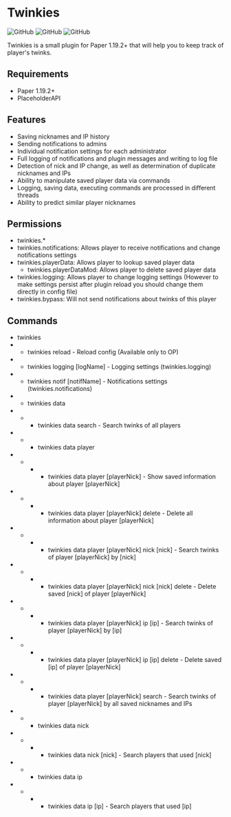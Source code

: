 # Twinkies
![GitHub](https://img.shields.io/badge/Version-1.2-green)
![GitHub](https://img.shields.io/badge/Paper-1.19.2%2B-lightgrey)
![GitHub](https://img.shields.io/github/license/Wyne10/Twinkies)

Twinkies is a small plugin for Paper 1.19.2+ that will help you to keep track of player's twinks.

## Requirements
 - Paper 1.19.2+
 - PlaceholderAPI

## Features
 - Saving nicknames and IP history
 - Sending notifications to admins
 - Individual notification settings for each administrator
 - Full logging of notifications and plugin messages and writing to log file
 - Detection of nick and IP change, as well as determination of duplicate nicknames and IPs
 - Ability to manipulate saved player data via commands
 - Logging, saving data, executing commands are processed in different threads
 - Ability to predict similar player nicknames


## Permissions
- twinkies.*
- twinkies.notifications: Allows player to receive notifications and change notifications settings
- twinkies.playerData: Allows player to lookup saved player data
   - twinkies.playerDataMod: Allows player to delete saved player data
- twinkies.logging: Allows player to change logging settings (However to make settings persist after plugin reload you should change them directly in config file)
- twinkies.bypass: Will not send notifications about twinks of this player

## Commands
- twinkies
- - twinkies reload - Reload config (Available only to OP)
- - twinkies logging [logName] - Logging settings (twinkies.logging)
- - twinkies notif [notifName] - Notifications settings (twinkies.notifications)
- - twinkies data
- - - twinkies data search - Search twinks of all players
- - - twinkies data player
- - - - twinkies data player [playerNick] - Show saved information about player [playerNick]
- - - - twinkies data player [playerNick] delete - Delete all information about player [playerNick]
- - - - twinkies data player [playerNick] nick [nick] - Search twinks of player [playerNick] by [nick]
- - - - twinkies data player [playerNick] nick [nick] delete - Delete saved [nick] of player [playerNick]
- - - - twinkies data player [playerNick] ip [ip] - Search twinks of player [playerNick] by [ip]
- - - - twinkies data player [playerNick] ip [ip] delete - Delete saved [ip] of player [playerNick]
- - - - twinkies data player [playerNick] search - Search twinks of player [playerNick] by all saved nicknames and IPs
- - - twinkies data nick
- - - - twinkies data nick [nick] - Search players that used [nick]
- - - twinkies data ip
- - - - twinkies data ip [ip] - Search players that used [ip]